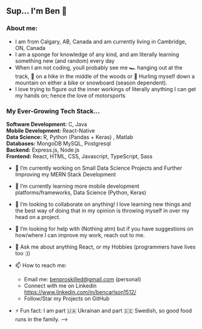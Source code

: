 ## Sup... I'm Ben 👋

### About me:
- I am from Calgary, AB, Canada and am currently living in Cambridge, ON, Canada
- I am a sponge for knowledge of any kind, and am literally learning something new (and random) every day
- When I am not coding, youll probably see me 🏎️ hanging out at the track, 🥾 on a hike in the middle of the woods or 🚴 Hurling myself down a mountain on either a bike or snowboard (season dependent). 
- I love trying to figure out the inner workings of literally anything I can get my hands on; hence the love of motorsports

### My Ever-Growing Tech Stack...

<b>Software Development:</b> C, Java
<br><b>Mobile Development:</b> React-Native
<br><b>Data Science:</b> R, Python (Pandas + Keras) , Matlab
<br><b>Databases:</b> MongoDB MySQL, Postgresql
<br><b>Backend:</b> Express.js, Node.js
<br><b>Frontend:</b> React, HTML, CSS, Javascript, TypeScript, Sass

- 🔭 I’m currently working on Small Data Science Projects and Further Improving my MERN Stack Development
- 🌱 I’m currently learning  more mobile development platforms/frameworks, Data Science (Python, Keras)

- 👯 I’m looking to collaborate on anything! I love learning new things and the best way of doing that in my opinion is throwing myself in over my head on a project.
- 🤔 I’m looking for help with (Nothing atm) but if you have suggestions on how/where I can improve my work, reach out to me.
- 💬 Ask me about anything React, or my Hobbies (programmers have lives too :))
- 📫 How to reach me: 
   - Email me: benproskilled@gmail.com (personal)
   - Connect with me on Linkedin https://www.linkedin.com/in/bencarlson1512/
   - Follow/Star my Projects on GitHub
- ⚡ Fun fact: I am part 🇺🇦 Ukrainan and part 🇸🇪 Swedish, so good food runs in the family.
-->
